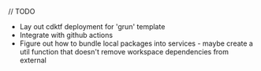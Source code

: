 // TODO
- Lay out cdktf deployment for 'grun' template
- Integrate with github actions
- Figure out how to bundle local packages into services - maybe create a util function that doesn't remove workspace dependencies from external
